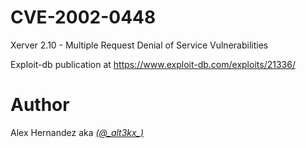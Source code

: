 # CVE-2002-0448
Xerver 2.10 - Multiple Request Denial of Service Vulnerabilities

Exploit-db publication at https://www.exploit-db.com/exploits/21336/

# Author
Alex Hernandez aka <em><a href="https://twitter.com/_alt3kx_" rel="nofollow">(@\_alt3kx\_)</a></em>
